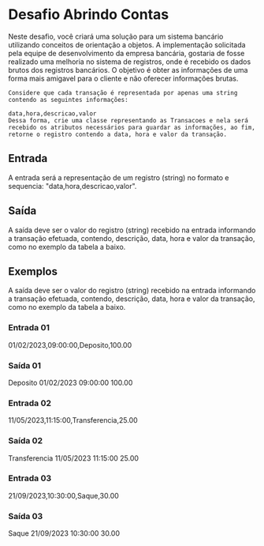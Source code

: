 # Desafio Abrindo Contas
<p>
   Neste desafio, você criará uma solução para um sistema bancário utilizando conceitos de orientação a objetos. A implementação solicitada pela equipe de desenvolvimento da empresa bancária, gostaria de fosse realizado uma melhoria no sistema de registros, onde é recebido os dados brutos dos registros bancários. O objetivo é obter as informações de uma forma mais amigavel para o cliente e não oferecer informações brutas.

    Considere que cada transação é representada por apenas uma string contendo as seguintes informações:

    data,hora,descricao,valor
    Dessa forma, crie uma classe representando as Transacoes e nela será recebido os atributos necessários para guardar as informações, ao fim, retorne o registro contendo a data, hora e valor da transação.
</p>

## Entrada
<p>
    A entrada será a representação de um registro (string) no formato e sequencia: "data,hora,descricao,valor".
</p>

## Saída
<p>
    A saída deve ser o valor do registro (string) recebido na entrada informando a transação efetuada, contendo, descrição, data, hora e valor da transação, como no exemplo da tabela a baixo.
</p>

## Exemplos
<p>
    A saída deve ser o valor do registro (string) recebido na entrada informando a transação efetuada, contendo, descrição, data, hora e valor da transação, como no exemplo da tabela a baixo.
</p>

### Entrada	01
01/02/2023,09:00:00,Deposito,100.00

### Saída 01
Deposito
01/02/2023
09:00:00
100.00

### Entrada 02
11/05/2023,11:15:00,Transferencia,25.00

### Saída 02
Transferencia
11/05/2023
11:15:00
25.00

### Entrada 03
21/09/2023,10:30:00,Saque,30.00

### Saída 03
Saque
21/09/2023
10:30:00
30.00